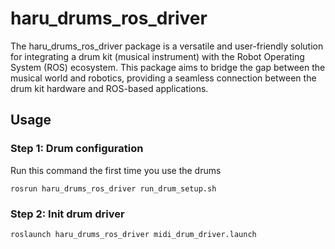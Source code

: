 # haru_drums_ros_driver

The haru_drums_ros_driver package is a versatile and user-friendly solution for integrating a drum kit (musical instrument) with the Robot Operating
System (ROS) ecosystem. This package aims to bridge the gap between the musical world and robotics, providing a seamless connection between the drum
kit hardware and ROS-based applications.


## Usage
### Step 1: Drum configuration

Run this command the first time you use the drums

```shell
rosrun haru_drums_ros_driver run_drum_setup.sh
```

### Step 2: Init drum driver


```shell
roslaunch haru_drums_ros_driver midi_drum_driver.launch
```
